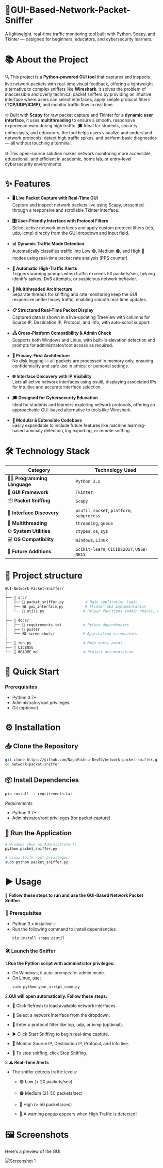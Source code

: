 # 🚦GUI-Based-Network-Packet-Sniffer
A lightweight, real-time traffic monitoring tool built with Python, Scapy, and Tkinter — designed for beginners, educators, and cybersecurity learners.
# 📚 About the Project
🔍 This project is a **Python-powered GUI tool** that captures and inspects live network packets with real-time visual feedback, offering a lightweight alternative to complex sniffers like **Wireshark**. It solves the problem of inaccessible and overly technical packet sniffers by providing an intuitive interface where users can select interfaces, apply simple protocol filters **(TCP/UDP/ICMP)**, and monitor traffic flow in real time.
<br> <br>
⚙️ Built with **Scapy** for raw packet capture and Tkinter for a **dynamic user interface**, it uses **multithreading** to ensure a smooth, responsive experience even during high traffic.
🎓 Ideal for students, security enthusiasts, and educators, the tool helps users visualize and understand network protocols, detect high traffic spikes, and perform basic diagnostics — all without touching a terminal.
<br><br>
🌐 This open-source solution makes network monitoring more accessible, educational, and efficient in academic, home lab, or entry-level cybersecurity environments. 

# ✨ Features
- **🖥️ Live Packet Capture with Real-Time GUI** <br>
Capture and inspect network packets live using Scapy, presented through a responsive and scrollable Tkinter interface.
<br> <br>
- **🎛️ User-Friendly Interface with Protocol Filters** <br>
Select active network interfaces and apply custom protocol filters (tcp, udp, icmp) directly from the GUI dropdown and input field.
<br><br>
- **📊 Dynamic Traffic Mode Detection** <br>
Automatically classifies traffic into Low 🟢, Medium 🟠, and High 🔴 modes using real-time packet rate analysis (PPS counter).
<br><br>
- **🚨 Automatic High-Traffic Alerts** <br>
Triggers warning popups when traffic exceeds 50 packets/sec, helping identify spikes, DoS attempts, or suspicious network behavior.
<br><br>
- **🔄 Multithreaded Architecture** <br>
Separate threads for sniffing and rate monitoring keep the GUI responsive under heavy traffic, enabling smooth real-time updates.
<br><br>
- **📋 Structured Real-Time Packet Display** <br>
Captured data is shown in a live-updating TreeView with columns for Source IP, Destination IP, Protocol, and Info, with auto-scroll support.
<br><br>
- **🖧 Cross-Platform Compatibility & Admin Check** <br>
Supports both Windows and Linux, with built-in elevation detection and prompts for administrator/root access as required.
<br><br>
- **🔐 Privacy-First Architecture** <br>
No disk logging — all packets are processed in memory only, ensuring confidentiality and safe use in ethical or personal settings.
<br><br>
- **🌐 Interface Discovery with IP Visibility** <br>
Lists all active network interfaces using psutil, displaying associated IPs for intuitive and accurate interface selection.
<br><br>
- **🎓 Designed for Cybersecurity Education** <br>
Ideal for students and learners exploring network protocols, offering an approachable GUI-based alternative to tools like Wireshark.
<br><br>
- **🧩 Modular & Extensible Codebase** <br>
Easily expandable to include future features like machine learning-based anomaly detection, log exporting, or remote sniffing.

# 🛠️ Technology Stack

| Category                | Technology Used                                |
|-------------------------|-----------------------------------------------|
| 🧑‍💻 **Programming Language** | `Python 3.x` |
| 🎨 **GUI Framework**         | `Tkinter` |
| 📦 **Packet Sniffing**       | `Scapy` |
| 🔎 **Interface Discovery**   | `psutil`, `socket`, `platform`, `subprocess` |
| 🔀 **Multithreading**        | `threading`, `queue` |
| ⚙️ **System Utilities**      | `ctypes`, `os`, `sys` |
| 💻 **OS Compatibility**     | `Windows`, `Linux` |
| 🧪 **Future Additions**      | `Scikit-learn`, `CICIDS2017`, `UNSW-NB15` |

# 📁 Project structure

```bash
GUI-Network-Packet-Sniffer/
│
├── 📂 src/
│   ├── 🐍 packet_sniffer.py          # Main application logic
│   ├── 🖼️ gui_interface.py          # Tkinter GUI implementation
│   └── 🔧 utils.py                  # Helper functions (admin checks, etc.)
│
├── 📂 docs/
│   ├── 📜 requirements.txt          # Python dependencies
│   ├── 📘 poster                    
│   └── 🖼️ screenshots/             # Application screenshots
|
├── 🚀 run.py                        # Main entry point
├── 📜 LICENSE
└── 📖 README.md                     # Project documentation
```

# 🚀 Quick Start
### Prerequisites
- Python 3.7+
- Administrator/root privileges
- Git (optional)

# ⚙️ Installation
## 📥 Clone the Repository
```bash
git clone https://github.com/NagaVishnu-Dev04/network-packet-sniffer.git
cd network-packet-sniffer
```
## 📦 Install Dependencies
```bash
pip install -r requirements.txt
```
*Requirements*
- Python 3.7+
- Administrator/root privileges (for packet capture)
## 🚀 Run the Application
```bash
# Windows (Run as Administrator):
python packet_sniffer.py

# Linux (with root privileges):
sudo python packet_sniffer.py
```

# ▶️ Usage
🚀 **Follow these steps to run and use the GUI-Based Network Packet Sniffer:**

### 🧩 Prerequisites
- Python 3.x installed ✅
- Run the following command to install dependencies:
  ```bash
  pip install scapy psutil
  ```
### 🛠️ Launch the Sniffer
1.**Run the Python script with administrator privileges:**
- On Windows, it auto-prompts for admin mode.
- On Linux, use:
  ```bash
  sudo python your_script_name.py
  ```
2.**GUI will open automatically. Follow these steps:** 
- 🔄 Click Refresh to load available network interfaces.

- 📡 Select a network interface from the dropdown.

- 🧪 Enter a protocol filter like tcp, udp, or icmp (optional).

- ▶️ Click Start Sniffing to begin real-time capture.

- 🧠 Monitor Source IP, Destination IP, Protocol, and Info live.

- 🔕 To stop sniffing, click Stop Sniffing.

3 **⚠️ Real-Time Alerts**
- The sniffer detects traffic levels:

   - 🟢 Low (< 20 packets/sec)

   - 🟠 Medium (21–50 packets/sec)

   - 🔴 High (> 50 packets/sec)

   - 🚨 A warning popup appears when High Traffic is detected!
# 🖼️ Screenshots

Here's a preview of the GUI:

![Screenshot 1](GUI-Network-Packet-Sniffer/doc/screenshot_1.png)
